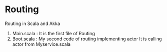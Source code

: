 # Routing
Routing in Scala and Akka 
1. Main.scala : It is the first file of Routing
2. Boot.scala : My second code of routing implementing actor
                It is calling actor from Myservice.scala
   
